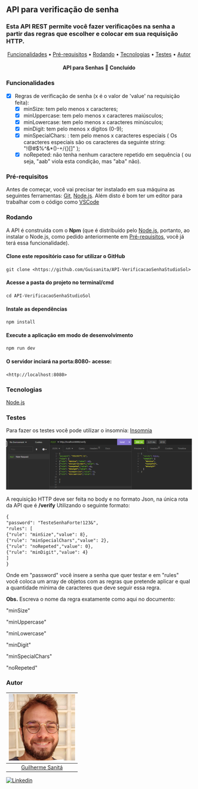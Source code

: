 ## API para verificação de senha

### Esta API REST permite você fazer verificações na senha a partir das regras que escolher e colocar em sua requisição HTTP. 

<p align="center">
 <a href="#Funcionalidades">Funcionalidades</a> •
 <a href="#Pré-requisitos">Pré-requisitos</a> • 
 <a href="#Rodando">Rodando</a> • 
 <a href="#Tecnologias">Tecnologias</a> • 
 <a href="#Testes">Testes</a> •
 <a href="#Autor">Autor</a>
</p>

<h4 align="center"> 
	API para Senhas 🚀 Concluído
</h4>

### Funcionalidades

- [x] Regras de verificação de senha (x é o valor de 'value' na requisição feita):
    - [x] minSize:  tem pelo menos x caracteres;
    - [x] minUppercase: tem pelo menos x caracteres maiúsculos;
    - [x] minLowercase: tem pelo menos x caracteres minúsculos;
    - [x] minDigit: tem pelo menos x dígitos (0-9);
    - [x] minSpecialChars: : tem pelo menos x caracteres especiais ( Os caracteres especiais são os caracteres da seguinte string: "!@#$%^&*()-+\/{}[]" );
    - [x] noRepeted: não tenha nenhum caractere repetido em sequência ( ou seja, "aab" viola esta condição, mas "aba" não).

### Pré-requisitos 

Antes de começar, você vai precisar ter instalado em sua máquina as seguintes ferramentas:
[Git](https://git-scm.com), [Node.js](https://nodejs.org/en/). 
Além disto é bom ter um editor para trabalhar com o código como [VSCode](https://code.visualstudio.com/)

### Rodando

A API é construída com o **Npm** (que é distribuído pelo [Node.js](https://nodejs.org/en/), portanto, ao instalar o Node.js, como pedido anteriormente em <a href="#Pré-requisitos">Pré-requisitos</a>, você já terá essa funcionalidade).
#### Clone este repositório caso for utilizar o GitHub

```
git clone <https://github.com/Guisanita/API-VerificacaoSenhaStudioSol>
```

#### Acesse a pasta do projeto no terminal/cmd

```
cd API-VerificacaoSenhaStudioSol
```

#### Instale as dependências

```
npm install
```

#### Execute a aplicação em modo de desenvolvimento

```
npm run dev
```

#### O servidor inciará na porta:8080- acesse:

```
<http://localhost:8080> 
```

### Tecnologias

[Node.js](https://nodejs.org/en/)

### Testes
Para fazer os testes você pode utilizar o insomnia:
[Insomnia](/test/Insomnia-All_2023-02-06.json)

![](/assets/Captura%20de%20tela%202023-02-06%20163003.png)

A requisição HTTP deve ser feita no body e no formato Json, na única rota da API que é **/verify** Utilizando o seguinte formato:

```
{
"password": "TesteSenhaForte!123&",
"rules": [
{"rule": "minSize","value": 8},
{"rule": "minSpecialChars","value": 2},
{"rule": "noRepeted","value": 0},
{"rule": "minDigit","value": 4}
]
}
```

Onde em "password" você insere a senha que quer testar e em "rules" você coloca um array de objetos com as regras que pretende aplicar e qual a quantidade mínima de caracteres que deve seguir essa regra. 

**Obs.** Escreva o nome da regra exatamente como aqui no documento:

"minSize"

"minUppercase"

"minLowercase"

"minDigit"

"minSpecialChars"

"noRepeted"

### Autor

| <img src='/assets/GuilhermeSanita.jpg' width='180px'/> | 
| :----------------------------------------------: |
| [Guilherme Sanitá](https://github.com/Guisanita) |

<a href="https://www.linkedin.com/in/guilherme-sanit%C3%A1-0841bb128/" target='_blank'> ![Linkedin](https://img.shields.io/badge/LinkedIn-0077B5?style=for-the-badge&logo=linkedin&logoColor=white) </a>






